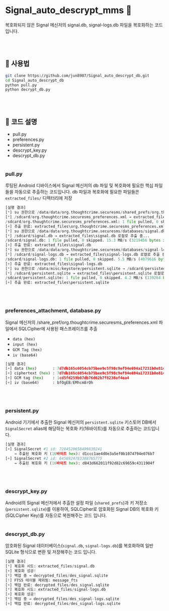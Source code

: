 # Signal_auto_descrypt_mms 🔐

복호화되지 않은 Signal 메신저의 signal.db, signal-logs.db 파일을 복호화하는 코드입니다.

<br><br>

## 🧪 사용법

```bash
git clone https://github.com/jun8907/Signal_auto_descrypt_db.git
cd Signal_auto_descrypt_db
python pull.py
python decrypt_db.py
```

<br><br>

## 🔧 코드 설명

- pull.py
- preferences.py
- persistent.py
- descrypt_key.py
- descrypt_db.py
<br><br>
### pull.py

루팅된 Android 디바이스에서 Signal 메신저의 db 파일 및 복호화에 필요한 핵심 파일들을 자동으로 추출하는 코드입니다.
db 파일과 복호화에 필요한 파일들은 `extracted_files/` 디렉터리에 저장

```python
[실행 결과]
[*] su 권한으로 /data/data/org.thoughtcrime.securesms/shared_prefs/org.thoughtcrime.securesms_preferences.xml → /sdcard/org.thoughtcrime.securesms_preferences.xml 복사 중...
[*] /sdcard/org.thoughtcrime.securesms_preferences.xml → extracted_files\org.thoughtcrime.securesms_preferences.xml 로컬로 추출 중...
/sdcard/org.thoughtcrime.securesms_preferences.xml: 1 file pulled, 0 skipped. 0.1 MB/s (2142 bytes in 0.022s)     
[+] 추출 완료: extracted_files\org.thoughtcrime.securesms_preferences.xml
[*] su 권한으로 /data/data/org.thoughtcrime.securesms/databases/signal.db → /sdcard/signal.db 복사 중...
[*] /sdcard/signal.db → extracted_files\signal.db 로컬로 추출 중...
/sdcard/signal.db: 1 file pulled, 0 skipped. 15.3 MB/s (3219456 bytes in 0.201s)
[+] 추출 완료: extracted_files\signal.db
[*] su 권한으로 /data/data/org.thoughtcrime.securesms/databases/signal-logs.db → /sdcard/signal-logs.db 복사 중...
[*] /sdcard/signal-logs.db → extracted_files\signal-logs.db 로컬로 추출 중...
/sdcard/signal-logs.db: 1 file pulled, 0 skipped. 5.5 MB/s (4079616 bytes in 0.709s)                              
[+] 추출 완료: extracted_files\signal-logs.db
[*] su 권한으로 /data/misc/keystore/persistent.sqlite → /sdcard/persistent.sqlite 복사 중...
[*] /sdcard/persistent.sqlite → extracted_files\persistent.sqlite 로컬로 추출 중...
/sdcard/persistent.sqlite: 1 file pulled, 0 skipped. 4.2 MB/s (139264 bytes in 0.032s)
[+] 추출 완료: extracted_files\persistent.sqlite
```
<br><br>
### preferences_attachment, database.py

Signal 메신저의 /share_pref/org.thoughtcrime.securesms_preferences.xml 파일에서 SQLCipher에 사용된 패스프레이즈를 추출
- `data (hex)`
- `input (hex)`
- `GCM Tag (hex)`
- `iv (base64)`

```python
[실행 결과]
[+] data (hex)       : 7d7db165c6054cb75bee9c5f98c9ef94e694a17231b0e8145a4c5e31b71cb1bb1cd5fd259b07db76d62b7f8238af4ea4
[+] ciphertext (hex) : 7d7db165c6054cb75bee9c5f98c9ef94e694a17231b0e8145a4c5e31b71cb1bb
[+] GCM tag (hex)    : 1cd5fd259b07db76d62b7f8238af4ea4
[+] iv (base64)      : bfOgEB/EMhcm8rOh
```
<br><br>
### persistent.py

Android 기기에서 추출한 Signal 메신저의 `persistent.sqlite` 키스토어 DB에서 `SignalSecret` alias에 해당하는 복호화 키(16바이트)를 자동으로 추출하는 코드입니다.

```python
[실행 결과]
[+] SignalSecret #1 id: 7284520658499830241
    → 추출된 복호화 키 (16바이트 hex): d1ccc1ae4d0e3a5ef0b1074794e076b7
[+] SignalSecret #2 id: 6456924783388765775
    → 추출된 복호화 키 (16바이트 hex): d843d662011f92d82c69659c4311904f
```
<br><br>
### descrypt_key.py

Android의 Signal 메신저에서 추출한 설정 파일 (`shared_prefs`)과 키 저장소(`persistent.sqlite`)를 이용하여, SQLCipher로 암호화된 Signal DB의 복호화 키(SQLCipher Key)를 자동으로 복원해주는 코드 입니다.
<br><br>
### descrypt_db.py

암호화된 Signal 데이터베이스(`signal.db`, `signal-logs.db`)를 복호화하여 일반 SQLite 형식으로 변환 및 저장해주는 코드 입니다.

```python
[실행 결과]
[*] 복호화 시도: extracted_files/signal.db
[+] 복호화 성공!
[*] 백업 중 → decrypted_files/des_signal.sqlite
[!] FTS5 테이블 제외됨: message_fts
[+] 백업 완료: decrypted_files/des_signal.sqlite
[*] 복호화 시도: extracted_files/signal-logs.db
[+] 복호화 성공!
[*] 백업 중 → decrypted_files/des_signal-logs.sqlite
[+] 백업 완료: decrypted_files/des_signal-logs.sqlite
```
